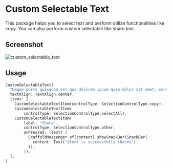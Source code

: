 # Custom Selectable Text

This package helps you to select text and perform utilize functionalities like copy. You can also perform custom selectable like share text.

## Screenshot
![custom_selectable_text](https://raw.githubusercontent.com/radikz/custom_selectable_text/master/screenshots/ss.png)


## Usage
```dart
CustomSelectableText(
  "Neque porro quisquam est qui dolorem ipsum quia dolor sit amet, consectetur, adipisci velit...",
  textAlign: TextAlign.center,
  items: [
    CustomSelectableTextItem(controlType: SelectionControlType.copy),
    CustomSelectableTextItem(
        controlType: SelectionControlType.selectAll),
    CustomSelectableTextItem(
        label: "Share",
        controlType: SelectionControlType.other,
        onPressed: (text) {
          ScaffoldMessenger.of(context).showSnackBar(SnackBar(
            content: Text("$text is successfully shared"),
          ));
        }),
  ],
)
```

